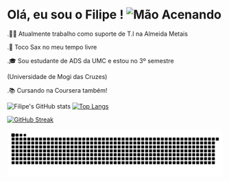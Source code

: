 # Olá, eu sou o Filipe ! ![Mão Acenando](https://raw.githubusercontent.com/username/repository/main/waving-hand.gif)

.🧑‍💼 Atualmente trabalho como suporte de T.I na Almeida Metais

.🎷 Toco Sax no meu tempo livre 

.🎓 Sou estudante de ADS da UMC e estou no 3º semestre 

(Universidade de Mogi das Cruzes)

.📚 Cursando na Coursera também!

![Filipe's GitHub stats](https://github-readme-stats.vercel.app/api?username=Filipe-Lourenco7&theme=dracula&show_icons=true&include_all_commits=true) [![Top Langs](https://github-readme-stats.vercel.app/api/top-langs/?username=Filipe-Lourenco7&layout=compact&theme=dracula)](https://github.com/Filipr-Lourenco7/github-readme-stats)

[![GitHub Streak](https://streak-stats.demolab.com/?user=Filipe-Lourenco7&theme=dracula)](https://git.io/streak-stats)

<picture align="center">
  <source media="(prefers-color-scheme: dark)" srcset="https://raw.githubusercontent.com/Filipe-Lourenco7/Filipe-Lourenco7/output/github-contribution-grid-snake-dark.svg">
  <source media="(prefers-color-scheme: light)" srcset="https://raw.githubusercontent.com/Filipe-Lourenco7/Filipe-Lourenco7/output/github-contribution-grid-snake-dark.svg">
  <img align="center" alt="github contribution grid snake animation" src="https://raw.githubusercontent.com/Filipe-Lourenco7/Filipe-Lourenco7/output/github-contribution-grid-snake.svg">
</picture>
